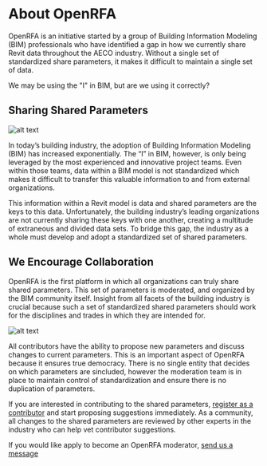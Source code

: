 # About OpenRFA

OpenRFA is an initiative started by a group of Building Information Modeling (BIM) professionals who have identified a gap in how we currently share Revit data throughout the AECO industry. Without a single set of standardized share parameters, it makes it difficult to maintain a single set of data.

We may be using the "I" in BIM, but are we using it correctly?

## Sharing Shared Parameters

![alt text](http://openrfa.org/sites/default/files/Communicating%20in%20the%20cloud%20with%20Revit%20data.png "Using the same master shared parameters for Revit in the cloud (collaboration for Revit, C4R)")



In today’s building industry, the adoption of Building Information Modeling (BIM) has increased exponentially. The “I” in BIM, however, is only being leveraged by the most experienced and innovative project teams. Even within those teams, data within a BIM model is not standardized which makes it difficult to transfer this valuable information to and from external organizations.

This information within a Revit model is data and shared parameters are the keys to this data. Unfortunately, the building industry’s leading organizations are not currently sharing these keys with one another, creating a multitude of extraneous and divided data sets. To bridge this gap, the industry as a whole must develop and adopt a standardized set of shared parameters.

## We Encourage Collaboration

OpenRFA is the first platform in which all organizations can truly share shared parameters. This set of parameters is moderated, and organized by the BIM community itself. Insight from all facets of the building industry is crucial because such a set of standardized shared parameters should work for the disciplines and trades in which they are intended for.

![alt text](http://openrfa.org/sites/default/files/Dashboard%20Screenie_1.png "Collaborative Master Shared Parameters for Revit")

All contributors have the ability to propose new parameters and discuss changes to current parameters. This is an important aspect of OpenRFA because it ensures true democracy. There is no single entity that decides on which parameters are sincluded, however the moderation team is in place to maintain control of standardization and ensure there is no duplication of parameters.

If you are interested in contributing to the shared parameters, [register as a contributor](http://openrfa.org/user/register) and start proposing suggestions immediately. As a community, all changes to the shared parameters are reviewed by other experts in the industry who can help vet contributor suggestions.

If you would like apply to become an OpenRFA moderator, [send us a message](http://openrfa.org/contact)